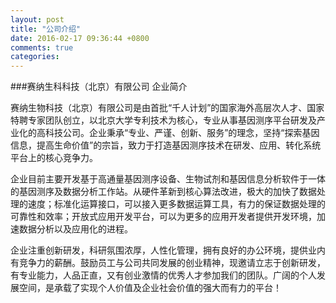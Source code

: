 ```yaml
---
layout: post
title: "公司介绍"
date: 2016-02-17 09:36:44 +0800
comments: true
categories: 
---
```


###赛纳生科科技（北京）有限公司
企业简介 


 赛纳生物科技（北京）有限公司是由首批“千人计划”的国家海外高层次人才、国家特聘专家团队创立，以北京大学专利技术为核心，专业从事基因测序平台研发及产业化的高科技公司。企业秉承“专业、严谨、创新、服务”的理念，坚持“探索基因信息，提高生命价值”的宗旨，致力于打造基因测序技术在研发、应用、转化系统平台上的核心竞争力。 


 企业目前主要开发基于高通量基因测序设备、生物试剂和基因信息分析软件于一体的基因测序及数据分析工作站。从硬件革新到核心算法改进，极大的加快了数据处理的速度；标准化运算接口，可以接入更多数据运算工具，有力的保证数据处理的可靠性和效率；开放式应用开发平台，可以为更多的应用开发者提供开发环境，加速数据分析以及应用化的进程。 


 企业注重创新研发，科研氛围浓厚，人性化管理，拥有良好的办公环境，提供业内有竞争力的薪酬。鼓励员工与公司共同发展的创业精神，现邀请立志于创新研发，有专业能力，人品正直，又有创业激情的优秀人才参加我们的团队。广阔的个人发展空间，是承载了实现个人价值及企业社会价值的强大而有力的平台！ 


